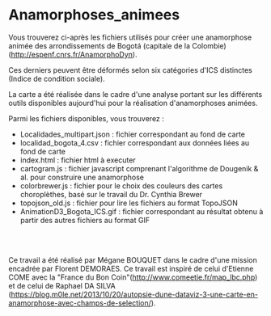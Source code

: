 # Anamorphoses_animees

Vous trouverez ci-après les fichiers utilisés pour créer une anamorphose animée des arrondissements de Bogotá (capitale de la Colombie) (http://espenf.cnrs.fr/AnamorphoDyn).

Ces derniers peuvent être déformés selon six catégories d'ICS distinctes (Indice de condition sociale).

La carte a été réalisée dans le cadre d'une analyse portant sur les différents outils disponibles aujourd'hui pour la réalisation d'anamorphoses animées.


Parmi les fichiers disponibles, vous trouverez :
  - Localidades_multipart.json : fichier correspondant au fond de carte
  - localidad_bogota_4.csv     : fichier correspondant aux données liées au fond de carte
  - index.html                 : fichier html à executer  
  - cartogram.js               : fichier javascript comprenant l'algorithme de Dougenik & al. pour construire une anamorphose 
  - colorbrewer.js             : fichier pour le choix des couleurs des cartes choroplèthes, basé sur le travail du Dr. Cynthia Brewer
  - topojson_old.js            : fichier pour lire les fichiers au format TopoJSON
  - AnimationD3_Bogota_ICS.gif : fichier correspondant au résultat obtenu à partir des autres fichiers au format GIF 


</br>
</br>


Ce travail a été réalisé par Mégane BOUQUET dans le cadre d'une mission encadrée par Florent DEMORAES. Ce travail est inspiré de celui d'Etienne COME avec la "France du Bon Coin"(http://www.comeetie.fr/map_lbc.php) et de celui de Raphael DA SILVA (https://blog.m0le.net/2013/10/20/autopsie-dune-dataviz-3-une-carte-en-anamorphose-avec-champs-de-selection/).
